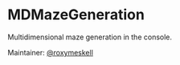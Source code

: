 # MDMazeGeneration

Multidimensional maze generation in the console.

Maintainer: [@roxymeskell](https://github.com/roxymeskell)
